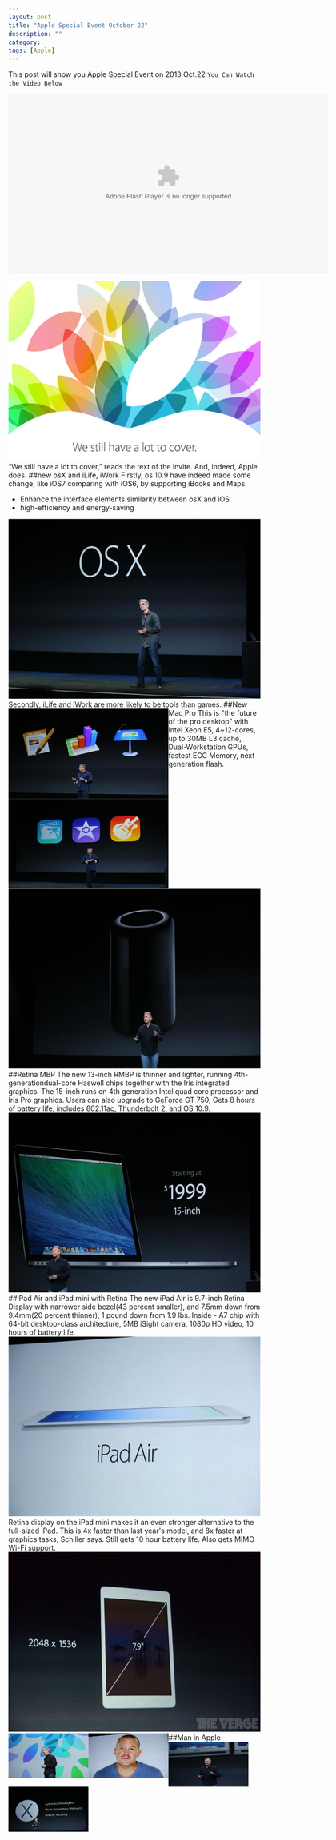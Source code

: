 ```yaml
---
layout: post
title: "Apple Special Event October 22"
description: ""
category: 
tags: [Apple]
---
```


This post will show you Apple Special Event on 2013 Oct.22 `You Can Watch the Video Below`
<p><embed src="http://player.youku.com/player.php/sid/XNjI1MDE2NDc2/v.swf" allowfullscreen="true" quality="high" width="640" height="360" align="middle" type="application/x-shockwave-flash" flashvars="winType=index" style="visibility:visible;" /></p>

<img src="/assets/apple20131022/invite.jpg" width="640" height="360">   
“We still have a lot to cover,” reads the text of the invite. And, indeed, Apple does.
##new osX and iLife, iWork
Firstly, os 10.9 have indeed made some change, like iOS7 comparing with iOS6, by supporting iBooks and Maps.    
<ul>
<li>Enhance the interface elements similarity between osX and iOS</a></li>
<li>high-efficiency and energy-saving</a></li>
</ul>
<img src="/assets/apple20131022/osX.jpg" width="640" height="360">     
Secondly, iLife and iWork are more likely to be tools than games.
<img src="/assets/apple20131022/iWork.jpg" width="320" height="180" align=left>
<img src="/assets/apple20131022/iLife.jpg" width="320" height="180" align=left>
##New Mac Pro
This is "the future of the pro desktop" with Intel Xeon E5, 4~12-cores, up to 30MB L3 cache, Dual-Workstation GPUs, fastest ECC Memory, next generation flash.     
<img src="/assets/apple20131022/macpro.jpg" width="640" height="360">
##Retina MBP 
The new 13-inch RMBP is thinner and lighter, running 4th-generationdual-core Haswell chips together with the Iris integrated graphics.   
The 15-inch runs on 4th generation Intel quad core processor and Iris Pro graphics. Users can also upgrade to GeForce GT 750, Gets 8 hours of battery life, includes 802.11ac, Thunderbolt 2, and OS 10.9.
<img src="/assets/apple20131022/rmbp.jpg" width="640" height="360">
##iPad Air and iPad mini with Retina
The new iPad Air is 9.7-inch Retina Display with narrower side bezel(43 percent smaller), and 7.5mm down from 9.4mm(20 percent thinner), 1 pound down from 1.9 lbs.    
Inside - A7 chip with 64-bit desktop-class architecture, 5MB iSight camera, 1080p HD video, 10 hours of battery life.   
<img src="/assets/apple20131022/ipadair.jpg" width="640" height="360">    
Retina display on the iPad mini makes it an even stronger alternative to the full-sized iPad.   
This is 4x faster than last year's model, and 8x faster at graphics tasks, Schiller says. Still gets 10 hour battery life. Also gets MIMO Wi-Fi support.   
<img src="/assets/apple20131022/ipadmini.jpg" width="640" height="360">
##Man in Apple
<img src="/assets/apple20131022/Tim.jpg" width="160" height="90" align=left>
<img src="/assets/apple20131022/Ivy.jpg" width="160" height="90" align=left>
<img src="/assets/apple20131022/Schiller.jpg" width="160" height="90" align=left>
<img src="/assets/apple20131022/Federighi.jpg" width="160" height="90" align=left>
